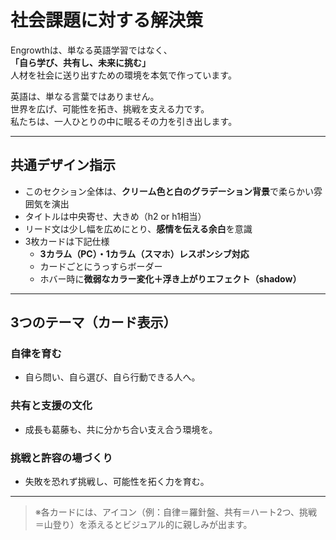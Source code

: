 # 社会課題に対する解決策

Engrowthは、単なる英語学習ではなく、  
**「自ら学び、共有し、未来に挑む」**  
人材を社会に送り出すための環境を本気で作っています。

英語は、単なる言葉ではありません。  
世界を広げ、可能性を拓き、挑戦を支える力です。  
私たちは、一人ひとりの中に眠るその力を引き出します。

---

## 共通デザイン指示
- このセクション全体は、**クリーム色と白のグラデーション背景**で柔らかい雰囲気を演出
- タイトルは中央寄せ、大きめ（h2 or h1相当）
- リード文は少し幅を広めにとり、**感情を伝える余白**を意識
- 3枚カードは下記仕様
  - **3カラム（PC）・1カラム（スマホ）レスポンシブ対応**
  - カードごとにうっすらボーダー
  - ホバー時に**微弱なカラー変化＋浮き上がりエフェクト（shadow）**

---

## 3つのテーマ（カード表示）

### 自律を育む
- 自ら問い、自ら選び、自ら行動できる人へ。

### 共有と支援の文化
- 成長も葛藤も、共に分かち合い支え合う環境を。

### 挑戦と許容の場づくり
- 失敗を恐れず挑戦し、可能性を拓く力を育む。

---

> ※各カードには、アイコン（例：自律＝羅針盤、共有＝ハート2つ、挑戦＝山登り）を添えるとビジュアル的に親しみが出ます。
